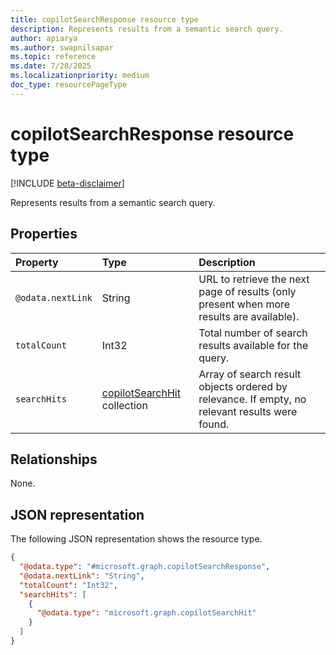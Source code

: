 ```yaml
---
title: copilotSearchResponse resource type
description: Represents results from a semantic search query.
author: apiarya
ms.author: swapnilsapar
ms.topic: reference
ms.date: 7/28/2025
ms.localizationpriority: medium
doc_type: resourcePageType
---
```


# copilotSearchResponse resource type

[!INCLUDE [beta-disclaimer](../../includes/beta-disclaimer.md)]

Represents results from a semantic search query.

## Properties

| Property        | Type                                       | Description                            |
|:----------------|:-------------------------------------------|:---------------------------------------|
| `@odata.nextLink` | String | URL to retrieve the next page of results (only present when more results are available). |
| `totalCount`    | Int32                                      | Total number of search results available for the query. |
| `searchHits`    | [copilotSearchHit](search-hit.md) collection | Array of search result objects ordered by relevance. If empty, no relevant results were found. |

## Relationships

None.

## JSON representation

The following JSON representation shows the resource type.

```json
{
  "@odata.type": "#microsoft.graph.copilotSearchResponse",
  "@odata.nextLink": "String",
  "totalCount": "Int32",
  "searchHits": [
    {
      "@odata.type": "microsoft.graph.copilotSearchHit"
    }
  ]
}
```
